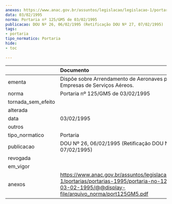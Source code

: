 ```yaml
---
anexos: https://www.anac.gov.br/assuntos/legislacao/legislacao-1/portarias/portarias-1995/portaria-no-125-gm5-de-03-02-1995/@@display-file/arquivo_norma/port125GM5.pdf
data: 03/02/1995
norma: Portaria nº 125/GM5 de 03/02/1995
publicacao: DOU Nº 26, 06/02/1995 (Retificação DOU Nº 27, 07/02/1995)
tags:
- portaria
tipo_normatico: Portaria
hide: 
- toc 
 
---
```


|                    | Documento                                                                                                                                                       |
|:-------------------|:----------------------------------------------------------------------------------------------------------------------------------------------------------------|
| ementa             | Dispõe sobre Arrendamento de Aeronaves pelas Empresas de Serviços Aéreos.                                                                                       |
| norma              | Portaria nº 125/GM5 de 03/02/1995                                                                                                                               |
| tornada_sem_efeito |                                                                                                                                                                 |
| alterada           |                                                                                                                                                                 |
| data               | 03/02/1995                                                                                                                                                      |
| outros             |                                                                                                                                                                 |
| tipo_normatico     | Portaria                                                                                                                                                        |
| publicacao         | DOU Nº 26, 06/02/1995 (Retificação DOU Nº 27, 07/02/1995)                                                                                                       |
| revogada           |                                                                                                                                                                 |
| em_vigor           |                                                                                                                                                                 |
| anexos             | https://www.anac.gov.br/assuntos/legislacao/legislacao-1/portarias/portarias-1995/portaria-no-125-gm5-de-03-02-1995/@@display-file/arquivo_norma/port125GM5.pdf |